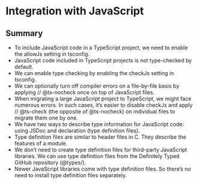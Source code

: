 # Integration with JavaScript

## Summary

- To include JavaScript code in a TypeScript project, we need to enable the allowJs setting in tsconfig.
- JavaScript code included in TypeScript projects is not type-checked by default.
- We can enable type checking by enabling the checkJs setting in tsconfig.
- We can optionally turn off compiler errors on a file-by-file basis by applying // @ts-nocheck once on top of JavaScript files.
- When migrating a large JavaScript project to TypeScript, we might face numerous errors. In such cases, it’s easier to disable checkJs and apply // @ts-check (the opposite of @ts-nocheck) on individual files to migrate them one by one.
- We have two ways to describe type information for JavaScript code: using JSDoc and declaration (type definition files).
- Type definition files are similar to header files in C. They describe the features of a module.
- We don’t need to create type definition files for third-party JavaScript libraries. We can use type definition files from the Definitely Typed GitHub repository (@types/<package>).
- Newer JavaScript libraries come with type definition files. So there’s no need to install type definition files separately.
